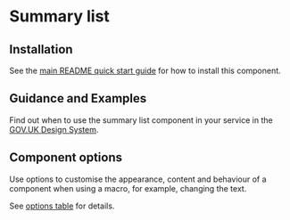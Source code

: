 # Summary list

## Installation

See the [main README quick start guide](https://github.com/alphagov/moduk-frontend#quick-start) for how to install this component.

## Guidance and Examples

Find out when to use the summary list component in your service in the [GOV.UK Design System](https://design-system.service.gov.uk/components/summary-list).

## Component options

Use options to customise the appearance, content and behaviour of a component when using a macro, for example, changing the text.

See [options table](https://design-system.service.gov.uk/components/summary-list/#options-summary-list-example) for details.
